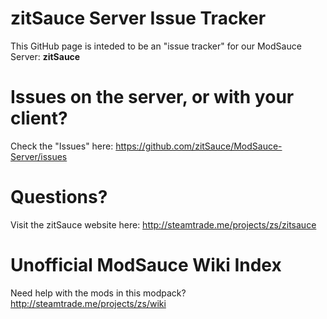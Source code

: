 # zitSauce Server Issue Tracker

This GitHub page is inteded to be an "issue tracker" for our ModSauce Server: **zitSauce**

# Issues on the server, or with your client?

Check the "Issues" here: https://github.com/zitSauce/ModSauce-Server/issues

# Questions?

Visit the zitSauce website here: http://steamtrade.me/projects/zs/zitsauce

# Unofficial ModSauce Wiki Index

Need help with the mods in this modpack? http://steamtrade.me/projects/zs/wiki
